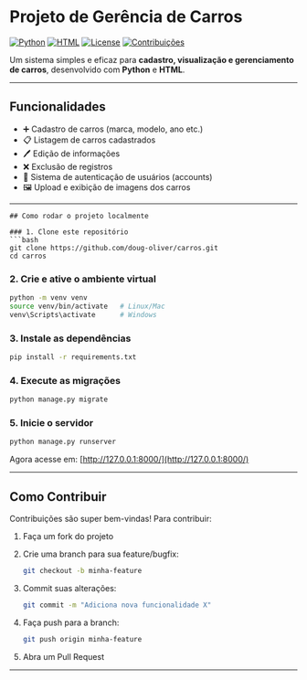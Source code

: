 
# Projeto de Gerência de Carros

[![Python](https://img.shields.io/badge/Python-3.x-blue?logo=python)](https://www.python.org/)
[![HTML](https://img.shields.io/badge/HTML-5-orange?logo=html5)](https://developer.mozilla.org/pt-BR/docs/Web/HTML)
[![License](https://img.shields.io/badge/license-MIT-green)](LICENSE)
[![Contribuições](https://img.shields.io/badge/Contribuições-Bem--vindo-brightgreen)](#-como-contribuir)

Um sistema simples e eficaz para **cadastro, visualização e gerenciamento de carros**, desenvolvido com **Python** e **HTML**.  

---

## Funcionalidades

- ➕ Cadastro de carros (marca, modelo, ano etc.)  
- 📋 Listagem de carros cadastrados  
- 🖊️ Edição de informações  
- ❌ Exclusão de registros  
- 👤 Sistema de autenticação de usuários (accounts)  
- 🖼️ Upload e exibição de imagens dos carros  

---
````
## Como rodar o projeto localmente

### 1. Clone este repositório
```bash
git clone https://github.com/doug-oliver/carros.git
cd carros
````

### 2. Crie e ative o ambiente virtual

```bash
python -m venv venv
source venv/bin/activate   # Linux/Mac
venv\Scripts\activate      # Windows
```

### 3. Instale as dependências

```bash
pip install -r requirements.txt
```

### 4. Execute as migrações

```bash
python manage.py migrate
```

### 5. Inicie o servidor

```bash
python manage.py runserver
```

Agora acesse em: [http://127.0.0.1:8000/](http://127.0.0.1:8000/)

---

## Como Contribuir

Contribuições são super bem-vindas!
Para contribuir:

1. Faça um fork do projeto 
2. Crie uma branch para sua feature/bugfix:

   ```bash
   git checkout -b minha-feature
   ```
3. Commit suas alterações:

   ```bash
   git commit -m "Adiciona nova funcionalidade X"
   ```
4. Faça push para a branch:

   ```bash
   git push origin minha-feature
   ```
5. Abra um Pull Request 

---

